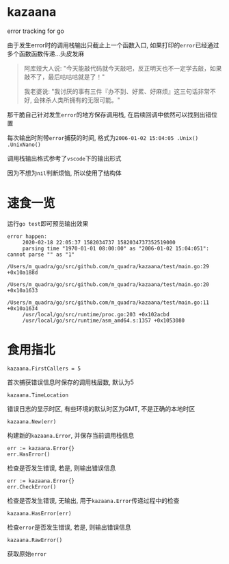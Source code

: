 # kazaana

error tracking for go

由于发生error时的调用栈输出只截止上一个函数入口, 如果打印的`error`已经通过多个函数函数传递...头皮发麻

> 阿库娅大人说: "今天能敲代码就今天敲吧，反正明天也不一定学去敲，如果敲不了，最后咕咕咕就是了！"
> 
> 我老婆说: "我讨厌的事有三件『办不到、好累、好麻烦』这三句话非常不好, 会抹杀人类所拥有的无限可能。"

那干脆自己针对发生`error`的地方保存调用栈, 在后续回调中依然可以找到出错位置

每次输出时附带`error`捕获的时间, 格式为`2006-01-02 15:04:05 .Unix() .UnixNano()`

调用栈输出格式参考了`vscode`下的输出形式

因为不想为`nil`判断烦恼, 所以使用了结构体

# 速食一览

运行`go test`即可预览输出效果

```
error happen:
     2020-02-18 22:05:37 1582034737 1582034737352519000
     parsing time "1970-01-01 08:00:00" as "2006-01-02 15:04:051": cannot parse "" as "1"
     /Users/m_quadra/go/src/github.com/m_quadra/kazaana/test/main.go:29 +0x10a188d
     /Users/m_quadra/go/src/github.com/m_quadra/kazaana/test/main.go:20 +0x10a1633
     /Users/m_quadra/go/src/github.com/m_quadra/kazaana/test/main.go:11 +0x10a1634
     /usr/local/go/src/runtime/proc.go:203 +0x102acbd
     /usr/local/go/src/runtime/asm_amd64.s:1357 +0x1053080
```

# 食用指北

```
kazaana.FirstCallers = 5
```

首次捕获错误信息时保存的调用栈层数, 默认为5

```
kazaana.TimeLocation
```

错误日志的显示时区, 有些环境的默认时区为GMT, 不是正确的本地时区

```
kazaana.New(err)
```

构建新的`kazaana.Error`, 并保存当前调用栈信息


```
err := kazaana.Error{}
err.HasError()
```

检查是否发生错误, 若是, 则输出错误信息

```
err := kazaana.Error{}
err.CheckError()
```

检查是否发生错误, 无输出, 用于`kazaana.Error`传递过程中的检查

```
kazaana.HasError(err)
```

检查`error`是否发生错误, 若是, 则输出错误信息

```
kazaana.RawError()
```

获取原始`error`